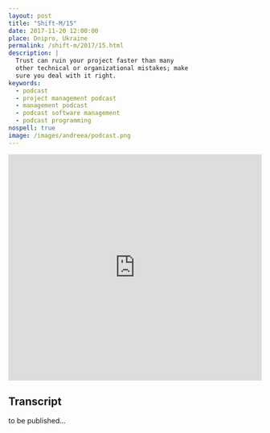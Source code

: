 ```yaml
---
layout: post
title: "Shift-M/15"
date: 2017-11-20 12:00:00
place: Dnipro, Ukraine
permalink: /shift-m/2017/15.html
description: |
  Trust can ruin your project faster than many
  other technical or organizational mistakes; make
  sure you deal with it right.
keywords:
  - podcast
  - project management podcast
  - management podcast
  - podcast software management
  - podcast programming
nospell: true
image: /images/andreea/podcast.png
---
```


<iframe width="100%" height="450" scrolling="no" frameborder="no" src="https://w.soundcloud.com/player/?url=https%3A//api.soundcloud.com/tracks/358597409&amp;color=%23ff5500&amp;auto_play=false&amp;hide_related=false&amp;show_comments=true&amp;show_user=true&amp;show_reposts=false&amp;show_teaser=true&amp;visual=true"></iframe>

## Transcript

to be published...
